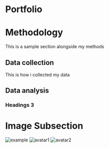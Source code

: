 # Portfolio

# Methodology

This is a sample section alongside my methods

## Data collection

This is how i collected my data

## Data analysis

### Headings 3

# Image Subsection

<img class="rounded-circle" alt="example" src = "/assets/Screenshot_Example.png" />

<img class="rounded-circle" alt="avatar1" src="https://mdbcdn.b-cdn.net/img/new/avatars/9.webp" />

<img class="rounded-circle shadow-4-strong" alt="avatar2" src="https://mdbcdn.b-cdn.net/img/new/avatars/1.webp" />
